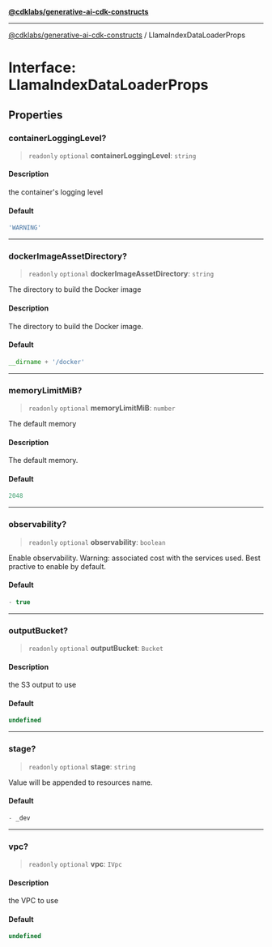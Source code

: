 [**@cdklabs/generative-ai-cdk-constructs**](../README.md)

***

[@cdklabs/generative-ai-cdk-constructs](../README.md) / LlamaIndexDataLoaderProps

# Interface: LlamaIndexDataLoaderProps

## Properties

### containerLoggingLevel?

> `readonly` `optional` **containerLoggingLevel**: `string`

#### Description

the container's logging level

#### Default

```ts
'WARNING'
```

***

### dockerImageAssetDirectory?

> `readonly` `optional` **dockerImageAssetDirectory**: `string`

The directory to build the Docker image

#### Description

The directory to build the Docker image.

#### Default

```ts
__dirname + '/docker'
```

***

### memoryLimitMiB?

> `readonly` `optional` **memoryLimitMiB**: `number`

The default memory

#### Description

The default memory.

#### Default

```ts
2048
```

***

### observability?

> `readonly` `optional` **observability**: `boolean`

Enable observability. Warning: associated cost with the services
used. Best practive to enable by default.

#### Default

```ts
- true
```

***

### outputBucket?

> `readonly` `optional` **outputBucket**: `Bucket`

#### Description

the S3 output to use

#### Default

```ts
undefined
```

***

### stage?

> `readonly` `optional` **stage**: `string`

Value will be appended to resources name.

#### Default

```ts
- _dev
```

***

### vpc?

> `readonly` `optional` **vpc**: `IVpc`

#### Description

the VPC to use

#### Default

```ts
undefined
```

